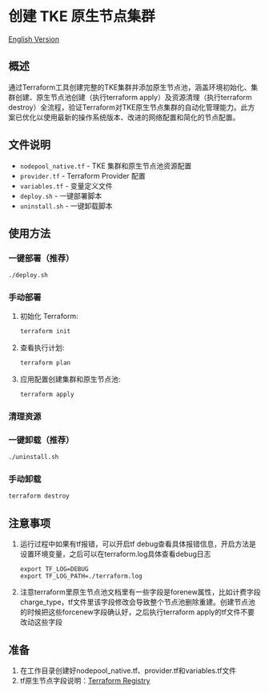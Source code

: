 # 创建 TKE 原生节点集群

[English Version](./README_en.md)

## 概述

通过Terraform工具创建完整的TKE集群并添加原生节点池，涵盖环境初始化、集群创建、原生节点池创建（执行terraform apply）及资源清理（执行terraform destroy）全流程，验证Terraform对TKE原生节点集群的自动化管理能力。此方案已优化以使用最新的操作系统版本、改进的网络配置和简化的节点配置。

## 文件说明

- `nodepool_native.tf` - TKE 集群和原生节点池资源配置
- `provider.tf` - Terraform Provider 配置
- `variables.tf` - 变量定义文件
- `deploy.sh` - 一键部署脚本
- `uninstall.sh` - 一键卸载脚本

## 使用方法

### 一键部署（推荐）
```bash
./deploy.sh
```

### 手动部署
1. 初始化 Terraform:
   ```bash
   terraform init
   ```

2. 查看执行计划:
   ```bash
   terraform plan
   ```

3. 应用配置创建集群和原生节点池:
   ```bash
   terraform apply
   ```

### 清理资源

### 一键卸载（推荐）
```bash
./uninstall.sh
```

### 手动卸载
```bash
terraform destroy
```

## 注意事项

1. 运行过程中如果有tf报错，可以开启tf debug查看具体报错信息，开启方法是设置环境变量，之后可以在terraform.log具体查看debug日志
   ```
   export TF_LOG=DEBUG
   export TF_LOG_PATH=./terraform.log
   ```

2. 注意terraform里原生节点池文档里有一些字段是forenew属性，比如计费字段charge_type，tf文件里该字段修改会导致整个节点池删除重建。创建节点池的时候把这些forcenew字段确认好，之后执行terraform apply的tf文件不要改动这些字段

## 准备

1. 在工作目录创建好nodepool_native.tf、provider.tf和variables.tf文件
2. tf原生节点字段说明：[Terraform Registry](https://registry.terraform.io/providers/tencentcloudstack/tencentcloud/latest/docs/resources/kubernetes_native_node_pool)
